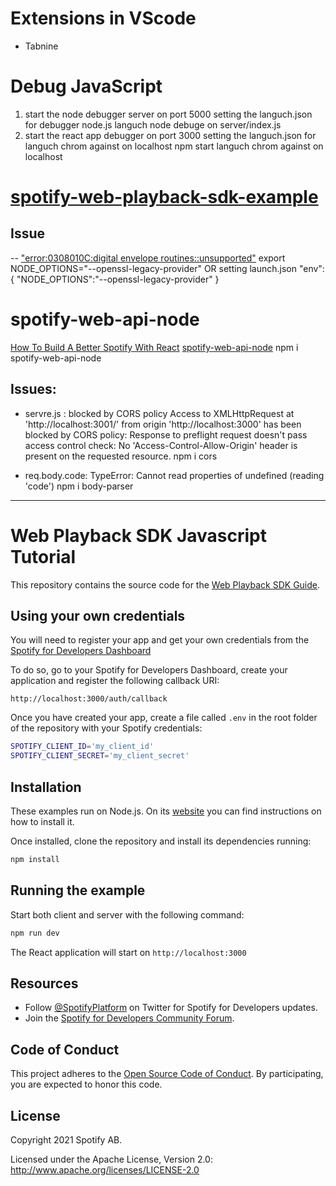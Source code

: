 # Extensions in VScode
- Tabnine

# Debug JavaScript
1. start the node debugger server on port 5000
setting the languch.json for debugger node.js
languch node debuge on server/index.js
2. start the react app debugger on port 3000
setting the languch.json for languch chrom against on localhost
npm start
languch chrom against on localhost


# [spotify-web-playback-sdk-example](https://github.com/spotify/spotify-web-playback-sdk-example/tree/main)
## Issue
-- ["error:0308010C:digital envelope routines::unsupported"](https://github.com/spotify/spotify-web-playback-sdk-example/issues/9)
export NODE_OPTIONS="--openssl-legacy-provider"
OR
setting launch.json
"env":{
                "NODE_OPTIONS":"--openssl-legacy-provider"
            }


#  spotify-web-api-node
[How To Build A Better Spotify With React](https://www.youtube.com/watch?v=Xcet6msf3eE)
[spotify-web-api-node](https://github.com/thelinmichael/spotify-web-api-node)
npm i spotify-web-api-node

## Issues:
- servre.js : blocked by CORS policy
Access to XMLHttpRequest at 'http://localhost:3001/' from origin 'http://localhost:3000' has been blocked by CORS policy: Response to preflight request doesn't pass access control check: No 'Access-Control-Allow-Origin' header is present on the requested resource.
npm i cors

- req.body.code: TypeError: Cannot read properties of undefined (reading 'code')
npm i body-parser
----------------------------------------------------------------
# Web Playback SDK Javascript Tutorial

This repository contains the source code for the [Web Playback SDK Guide](https://developer.spotify.com/documentation/web-playback-sdk/guide/).

## Using your own credentials

You will need to register your app and get your own credentials from the
[Spotify for Developers Dashboard](https://developer.spotify.com/dashboard/)

To do so, go to your Spotify for Developers Dashboard, create your
application and register the following callback URI:

`http://localhost:3000/auth/callback`

Once you have created your app, create a file called `.env` in the root folder
of the repository with your Spotify credentials:

```bash
SPOTIFY_CLIENT_ID='my_client_id'
SPOTIFY_CLIENT_SECRET='my_client_secret'
```

## Installation

These examples run on Node.js. On its
[website](http://www.nodejs.org/download/) you can find instructions on how to
install it.

Once installed, clone the repository and install its dependencies running:

```bash
npm install
```

## Running the example

Start both client and server with the following command:

```bash
npm run dev
```

The React application will start on `http://localhost:3000`

## Resources

- Follow [@SpotifyPlatform](https://twitter.com/SpotifyPlatform) on Twitter for Spotify for Developers updates.
- Join the [Spotify for Developers Community Forum](https://community.spotify.com/t5/Spotify-for-Developers/bd-p/Spotify_Developer).

## Code of Conduct

This project adheres to the [Open Source Code of
Conduct](https://github.com/spotify/code-of-conduct/blob/master/code-of-conduct.md).
By participating, you are expected to honor this code.

## License

Copyright 2021 Spotify AB.

Licensed under the Apache License, Version 2.0: http://www.apache.org/licenses/LICENSE-2.0

